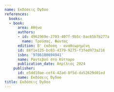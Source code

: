 ```yaml
---
name: Εκδόσεις Όγδοο
references:
  books:
  - book:
      area: Αθήνα
      authors:
      - id: 4962969e-2703-407f-9b5c-8ac65b7b277a
        name: Τρούσας, Φώντας
      edition: Β' έκδοση - αναθεωρημένη
      id: 88f1e125-bc03-4379-9275-f3fed973a216
      isbn: '9786188694941'
      name: Ραντεβού στο Κύτταρο
      publication_date: Απρίλιος 2024
    publisher:
      id: e5dd10ae-cef4-42ad-8f5d-da52629d01ed
      name: Εκδόσεις Όγδοο
title: Εκδόσεις Όγδοο
---
```


